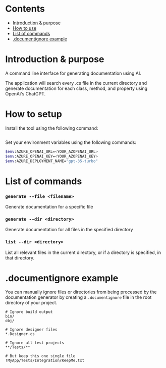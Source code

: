 # Contents

- [Introduction & purpose](#introduction--purpose)
- [How to use](#how-to-use)
- [List of commands](#list-of-commands)
- [.documentignore example](#documentignore-example)

# Introduction & purpose

A command line interface for generating documentation using AI.

The application will search every .cs file in the current directory and generate documentation for each class, method, and property using OpenAi's ChatGPT.

# How to setup

Install the tool using the following command:
```bash
```

Set your environment variables using the following commands:
```bash
$env:AZURE_OPENAI_URL=<YOUR_AZOPENAI_URL>
$env:AZURE_OPENAI_KEY=<YOUR_AZOPENAI_KEY>
$env:AZURE_DEPLOYMENT_NAME="gpt-35-turbo"
```

# List of commands

### `generate --file <filename>`
Generate documentation for a specific file

### `generate --dir <directory>`
Generate documentation for all files in the specified directory

### `list --dir <directory>`
List all relevant files in the current directory, or if a directory is specified, in that directory.

# .documentignore example

You can manually ignore files or directories from being processed by the documentation generator by creating a `.documentignore` file in the root directory of your project.

``` plaintext
# Ignore build output
bin/
obj/

# Ignore designer files
*.Designer.cs

# Ignore all test projects
**/Tests/**

# But keep this one single file
!MyApp/Tests/Integration/KeepMe.txt

```

